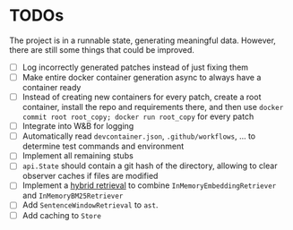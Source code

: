 # TODOs
The project is in a runnable state, generating meaningful data. However, there are still some things that could be improved.
- [ ] Log incorrectly generated patches instead of just fixing them 
- [ ] Make entire docker container generation async to always have a container ready
- [ ] Instead of creating new containers for every patch, create a root container, install the repo and requirements there, and then use `docker commit root root_copy; docker run root_copy` for every patch
- [ ] Integrate into W&B for logging
- [ ] Automatically read `devcontainer.json`, `.github/workflows`, ... to determine test commands and environment
- [ ] Implement all remaining stubs
- [ ] `api.State` should contain a git hash of the directory, allowing to clear observer caches if files are modified
- [ ] Implement a [hybrid retrieval](https://haystack.deepset.ai/tutorials/33_hybrid_retrieval) to combine `InMemoryEmbeddingRetriever` and `InMemoryBM25Retriever`
- [ ] Add `SentenceWindowRetrieval` to `ast`.
- [ ] Add caching to `Store`